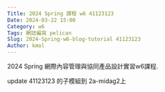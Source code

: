 ```yaml
---
Title: 2024 Spring 課程 w6 41123123
Date: 2024-03-22 15:00
Category: w6
Tags: 網誌編寫 pelican
Slug: 2024-Spring-w6-blog-tutorial 41123123
Author: kmol
---
```


2024 Spring 網際內容管理與協同產品設計實習w6課程.

<!-- PELICAN_END_SUMMARY -->

update 41123123 的子模組到 2a-midag2上
